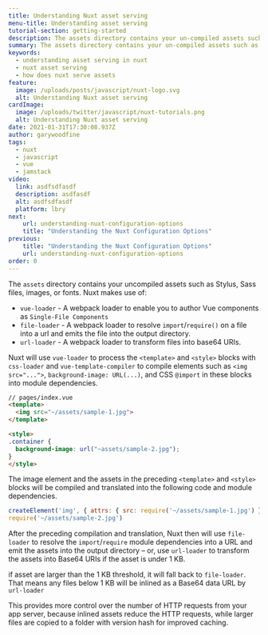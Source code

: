 ```yaml
---
title: Understanding Nuxt asset serving
menu-title: Understanding asset serving
tutorial-section: getting-started
description: The assets directory contains your un-compiled assets such as Stylus or Sass files, images, or fonts.
summary: The assets directory contains your un-compiled assets such as Stylus or Sass files, images, or fonts.
keywords:
  - understanding asset serving in nuxt
  - nuxt asset serving
  - how does nuxt serve assets
feature:
  image: /uploads/posts/javascript/nuxt-logo.svg
  alt: Understanding Nuxt asset serving
cardImage:
  image: /uploads/twitter/javascript/nuxt-tutorials.png
  alt: Understanding Nuxt asset serving
date: 2021-01-31T17:30:08.937Z
author: garywoodfine
tags:
  - nuxt
  - javascript
  - vue
  - jamstack
video:
  link: asdfsdfasdf
  description: asdfasdf
  alt: asdfsdfasdf
  platform: lbry
next:
    url: understanding-nuxt-configuration-options
    title: "Understanding the Nuxt Configuration Options"
previous:
    title: "Understanding the Nuxt Configuration Options"
    url: understanding-nuxt-configuration-options
order: 0
---
```


The `assets` directory contains your uncompiled assets such as Stylus, Sass files, images, or fonts. Nuxt makes use of:
* `vue-loader` - A webpack loader to enable you to author Vue components as `Single-File Components`
* `file-loader` - A webpack loader to resolve `import`/`require()` on a file into a url and emits the file into 
  the output directory.
* `url-loader` - A webpack loader to transform files into base64 URIs.

Nuxt will use `vue-loader` to process the `<template>` and `<style>` blocks with `css-loader` and `vue-template-compiler`
to compile elements such as `<img src="...">`, `background-image: URL(...)`, and CSS `@import` in these blocks into 
module dependencies. 

```html
// pages/index.vue
<template>
  <img src="~/assets/sample-1.jpg">
</template>

<style>
.container {
  background-image: url("~assets/sample-2.jpg");
}
</style>
```
The image element and the assets in the preceding `<template>` and `<style>` blocks will be compiled and translated 
into the following code and module dependencies.

```javascript
createElement('img', { attrs: { src: require('~/assets/sample-1.jpg') }})
require('~/assets/sample-2.jpg')
```

After the preceding compilation and translation, Nuxt then will use `file-loader` to resolve the `import`/`require`
module dependencies into a URL and emit the assets into the output directory – or, use `url-loader` to transform the 
assets into Base64 URIs if the asset is under 1 KB. 

if asset are larger than the 1 KB threshold, it will fall back to `file-loader`. That means any files below 1 KB will 
be inlined as a Base64 data URL by `url-loader`

This provides more control over the number of HTTP requests from your app server, because inlined assets reduce the 
HTTP requests, while larger files are copied to a folder with version hash for improved caching.
